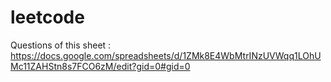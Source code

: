 # leetcode
Questions of this sheet : https://docs.google.com/spreadsheets/d/1ZMk8E4WbMtrINzUVWqq1LOhUMc11ZAHStn8s7FCO6zM/edit?gid=0#gid=0